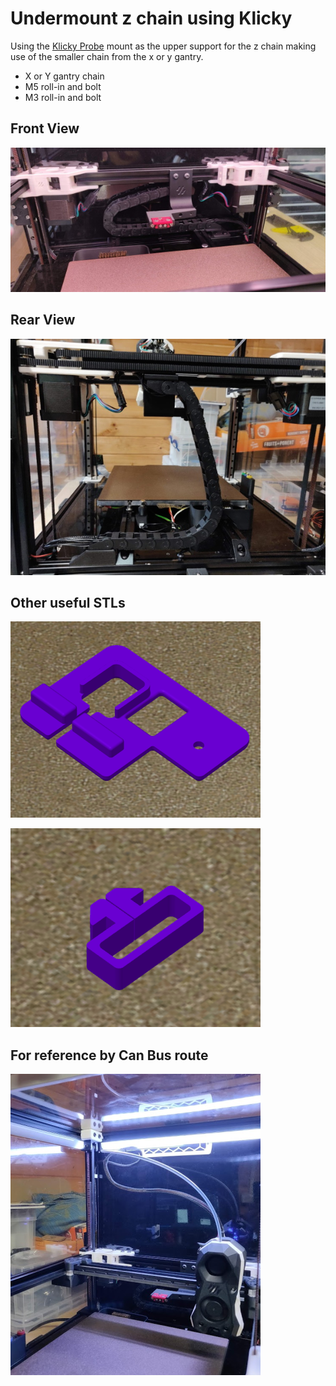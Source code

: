 # Undermount z chain using Klicky
Using the [Klicky Probe](https://github.com/jlas1/Klicky-Probe) mount 
as the upper support for the z chain making use of the smaller chain from
the x or y gantry.

- X or Y gantry chain
- M5 roll-in and bolt
- M3 roll-in and bolt

## Front View
![Front View](Images/FrontView.jpg)

## Rear View
![Rear View](Images/RearView.jpg)

## Other useful STLs
![Cable Cover with cable](Images/CableCover.png)

![Clip for the AB cables](Images/CableClip.png)

## For reference by Can Bus route
![CanBus Route](Images/CanUmbilicalRoute.png)